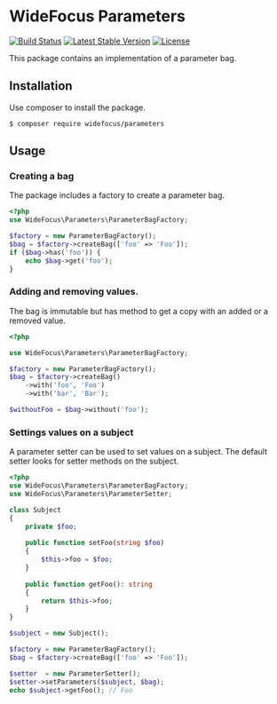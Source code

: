 # WideFocus Parameters

[![Build Status](https://travis-ci.org/WideFocus/Parameters.svg?branch=master)](https://travis-ci.org/WideFocus/Parameters)
[![Latest Stable Version](https://poser.pugx.org/widefocus/parameters/v/stable)](https://packagist.org/packages/widefocus/parameters)
[![License](https://poser.pugx.org/widefocus/parameters/license)](https://packagist.org/packages/widefocus/parameters)

This package contains an implementation of a parameter bag.

## Installation

Use composer to install the package.

```shell
$ composer require widefocus/parameters
```

## Usage

### Creating a bag

The package includes a factory to create a parameter bag.

```php
<?php
use WideFocus\Parameters\ParameterBagFactory;

$factory = new ParameterBagFactory();
$bag = $factory->createBag(['foo' => 'Foo']);
if ($bag->has('foo')) {
    echo $bag->get('foo');
}
```

### Adding and removing values.

The bag is immutable but has method to get a copy with an added or a removed
value.

```php
<?php

use WideFocus\Parameters\ParameterBagFactory;

$factory = new ParameterBagFactory();
$bag = $factory->createBag()
    ->with('foo', 'Foo')
    ->with('bar', 'Bar');

$withoutFoo = $bag->without('foo');
```

### Settings values on a subject

A parameter setter can be used to set values on a subject. The default setter
looks for setter methods on the subject.

```php
<?php
use WideFocus\Parameters\ParameterBagFactory;
use WideFocus\Parameters\ParameterSetter;

class Subject
{
    private $foo;
    
    public function setFoo(string $foo)
    {
        $this->foo = $foo; 
    }
    
    public function getFoo(): string
    {
        return $this->foo; 
    }
}

$subject = new Subject();

$factory = new ParameterBagFactory();
$bag = $factory->createBag(['foo' => 'Foo']);

$setter  = new ParameterSetter();
$setter->setParameters($subject, $bag);
echo $subject->getFoo(); // Foo
```